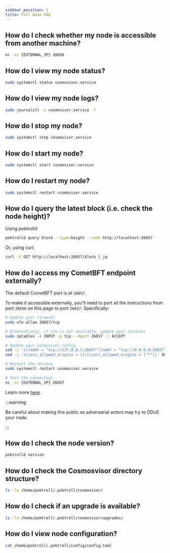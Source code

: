 ```yaml
---
sidebar_position: 1
title: Full Node FAQ
---
```


## How do I check whether my node is accessible from another machine?

```bash
nc -vz {EXTERNAL_IP} 26656
```

## How do I view my node status?

```bash
sudo systemctl status cosmovisor.service
```

## How do I view my node logs?

```bash
sudo journalctl -u cosmovisor.service -f
```

## How do I stop my node?

```bash
sudo systemctl stop cosmovisor.service
```

## How do I start my node?

```bash
sudo systemctl start cosmovisor.service
```

## How do I restart my node?

```bash
sudo systemctl restart cosmovisor.service
```

## How do I query the latest block (i.e. check the node height)?

Using poktrolld:

```bash
poktrolld query block --type=height --node http://localhost:26657
```

Or, using curl:

```bash
curl -X GET http://localhost:26657/block | jq
```

## How do I access my CometBFT endpoint externally?

The default CometBFT port is at `26657`.

To make it accessible externally, you'll need to port all the instructions from
port `26656` on this page to port `26657`. Specifically:

```bash
# Update your firewall
sudo ufw allow 26657/tcp

# Alternatively, if ufw is not available, update your iptables
sudo iptables -A INPUT -p tcp --dport 26657 -j ACCEPT

# Update your Cosmovisor config
sed -i 's|laddr = "tcp://127.0.0.1:26657"|laddr = "tcp://0.0.0.0:26657"|' $HOME/.poktroll/config/config.toml
sed -i 's|cors_allowed_origins = \[\]|cors_allowed_origins = ["*"]|' $HOME/.poktroll/config/config.toml

# Restart the service
sudo systemctl restart cosmovisor.service

# Test the connection
nc -vz {EXTERNAL_IP} 26657
```

Learn more [here](https://docs.cometbft.com/main/rpc/).

:::warning

Be careful about making this public as adversarial actors may try to DDoS your node.

:::

## How do I check the node version?

```bash
poktrolld version
```

## How do I check the Cosmosvisor directory structure?

```bash
ls -la /home/poktroll/.poktroll/cosmovisor/
```

## How do I check if an upgrade is available?

```bash
ls -la /home/poktroll/.poktroll/cosmovisor/upgrades/
```

## How do I view node configuration?

```bash
cat /home/poktroll/.poktroll/config/config.toml
```
